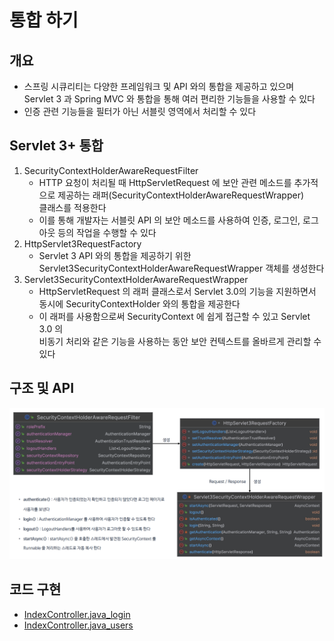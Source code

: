 # 통합 하기

## 개요
- 스프링 시큐리티는 다양한 프레임워크 및 API 와의 통합을 제공하고 있으며 Servlet 3 과 Spring MVC 와 통합을 통해 여러 편리한 기능들을 사용할 수 있다
- 인증 관련 기능들을 필터가 아닌 서블릿 영역에서 처리할 수 있다

## Servlet 3+ 통합
1. SecurityContextHolderAwareRequestFilter
   - HTTP 요청이 처리될 때 HttpServletRequest 에 보안 관련 메소드를 추가적으로 제공하는 래퍼(SecurityContextHolderAwareRequestWrapper)    
   클래스를 적용한다
   - 이를 통해 개발자는 서블릿 API 의 보안 메소드를 사용하여 인증, 로그인, 로그아웃 등의 작업을 수행할 수 있다
2. HttpServlet3RequestFactory
   - Servlet 3 API 와의 통합을 제공하기 위한 Servlet3SecurityContextHolderAwareRequestWrapper 객체를 생성한다
3. Servlet3SecurityContextHolderAwareRequestWrapper
   - HttpServletRequest 의 래퍼 클래스로서 Servlet 3.0의 기능을 지원하면서 동시에 SecurityContextHolder 와의 통합을 제공한다
   - 이 래퍼를 사용함으로써 SecurityContext 에 쉽게 접근할 수 있고 Servlet 3.0 의    
   비동기 처리와 같은 기능을 사용하는 동안 보안 컨텍스트를 올바르게 관리할 수 있다

## 구조 및 API
![구조 및 API](./img/구조및API.png)

## 코드 구현
- [IndexController.java_login](./src/main/java/com/spring/security/IndexController.java)   
- [IndexController.java_users](./src/main/java/com/spring/security/IndexController.java)
